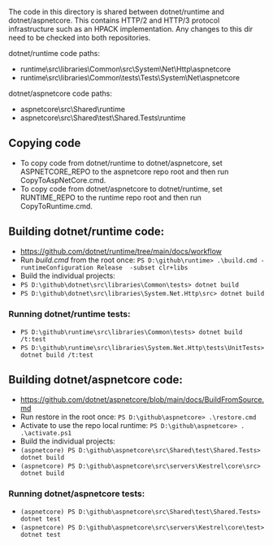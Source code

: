 The code in this directory is shared between dotnet/runtime and dotnet/aspnetcore. This contains HTTP/2 and HTTP/3 protocol infrastructure such as an HPACK implementation. Any changes to this dir need to be checked into both repositories.

dotnet/runtime code paths:
- runtime\src\libraries\Common\src\System\Net\Http\aspnetcore
- runtime\src\libraries\Common\tests\Tests\System\Net\aspnetcore

dotnet/aspnetcore code paths:
- aspnetcore\src\Shared\runtime
- aspnetcore\src\Shared\test\Shared.Tests\runtime

## Copying code
- To copy code from dotnet/runtime to dotnet/aspnetcore, set ASPNETCORE_REPO to the aspnetcore repo root and then run CopyToAspNetCore.cmd.
- To copy code from dotnet/aspnetcore to dotnet/runtime, set RUNTIME_REPO to the runtime repo root and then run CopyToRuntime.cmd.

## Building dotnet/runtime code:
- https://github.com/dotnet/runtime/tree/main/docs/workflow
- Run *build.cmd* from the root once: `PS D:\github\runtime> .\build.cmd -runtimeConfiguration Release  -subset clr+libs`
- Build the individual projects:
- `PS D:\github\dotnet\src\libraries\Common\tests> dotnet build`
- `PS D:\github\dotnet\src\libraries\System.Net.Http\src> dotnet build`

### Running dotnet/runtime tests:
- `PS D:\github\runtime\src\libraries\Common\tests> dotnet build /t:test`
- `PS D:\github\runtime\src\libraries\System.Net.Http\tests\UnitTests> dotnet build /t:test`

## Building dotnet/aspnetcore code:
- https://github.com/dotnet/aspnetcore/blob/main/docs/BuildFromSource.md
- Run restore in the root once: `PS D:\github\aspnetcore> .\restore.cmd`
- Activate to use the repo local runtime: `PS D:\github\aspnetcore> . .\activate.ps1`
- Build the individual projects:
- `(aspnetcore) PS D:\github\aspnetcore\src\Shared\test\Shared.Tests> dotnet build`
- `(aspnetcore) PS D:\github\aspnetcore\src\servers\Kestrel\core\src> dotnet build`

### Running dotnet/aspnetcore tests:
- `(aspnetcore) PS D:\github\aspnetcore\src\Shared\test\Shared.Tests> dotnet test`
- `(aspnetcore) PS D:\github\aspnetcore\src\servers\Kestrel\core\test> dotnet test`
